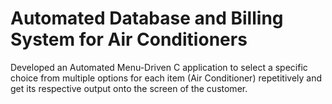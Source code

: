 # Automated Database and Billing System for Air Conditioners
Developed an Automated Menu-Driven C application to select a specific choice from multiple options for each item (Air Conditioner) repetitively and get its respective output onto the screen of the customer.
